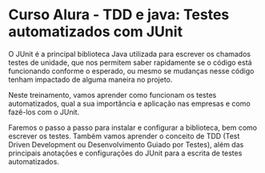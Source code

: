# Curso Alura - TDD e java: Testes automatizados com JUnit

O JUnit é a principal biblioteca Java utilizada para escrever os chamados testes de unidade, que nos permitem saber rapidamente se o código está funcionando conforme o esperado, ou mesmo se mudanças nesse código tenham impactado de alguma maneira no projeto.

Neste treinamento, vamos aprender como funcionam os testes automatizados, qual a sua importância e aplicação nas empresas e como fazê-los com o JUnit.

Faremos o passo a passo para instalar e configurar a biblioteca, bem como escrever os testes. Também vamos aprender o conceito de TDD (Test Driven Development ou Desenvolvimento Guiado por Testes), além das principais anotações e configurações do JUnit para a escrita de testes automatizados.
